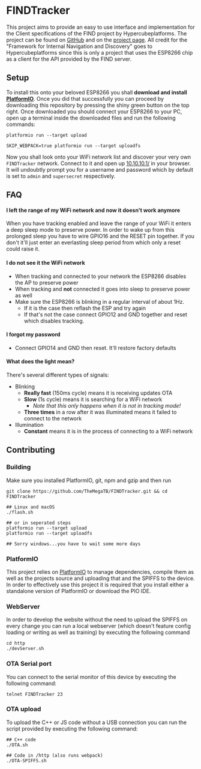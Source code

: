 # FINDTracker
This project aims to provide an easy to use interface and implementation for the
Client specifications of the FIND project by Hypercubeplatforms. The project
can be found on [GitHub](https://github.com/schollz/find) and
on the [project page](https://www.internalpositioning.com/). All credit for the
"Framework for Internal Navigation and Discovery" goes to Hypercubeplatforms since
this is only a project that uses the ESP8266 chip as a client for the API provided
by the FIND server.


## Setup
To install this onto your beloved ESP8266 you shall **download and install [PlatformIO](http://platformio.org/)**.
Once you did that successfully you can proceed by downloading this repository by pressing the shiny green button
on the top right. Once downloaded you should connect your ESP8266 to your PC, open up a terminal inside the
downloaded files and run the following commands:
```
platformio run --target upload

SKIP_WEBPACK=true platformio run --target uploadfs
```
Now you shall look onto your WiFi network list and discover your very own `FINDTracker` network. Connect to it
and open up [10.10.10.1/](http://10.10.10.1/) in your browser. It will undoubtly prompt you for a username and
password which by default is set to `admin` and `supersecret` respectively.

## FAQ
#### I left the range of my WiFi network and now it doesn't work anymore
When you have tracking enabled and leave the range of your WiFi it enters a deep sleep mode to preserve power.
In order to wake up from this prolonged sleep you have to wire GPIO16 and the RESET pin together. If you don't
it'll just enter an everlasting sleep period from which only a reset could raise it.
#### I do not see it the WiFi network
* When tracking and connected to your network the ESP8266 disables the AP to preserve power
* When tracking and **not** connected it goes into sleep to preserve power as well
* Make sure the ESP8266 is blinking in a regular interval of about 1Hz.
    * If it is the case then reflash the ESP and try again
    * If that's not the case connect GPIO12 and GND together and reset which disables tracking.
#### I forgot my password
* Connect GPIO14 and GND then reset. It'll restore factory defaults
#### What does the light mean?
There's several different types of signals:
* Blinking
    * **Really fast** (150ms cycle) means it is receiving updates OTA
    * **Slow** (1s cycle) means it is searching for a WiFi network
        * _Note that this only happens when it is not in tracking mode!_
    * **Three times** in a row after it was illuminated means it failed to connect to the network
* Illumination
    * **Constant** means it is in the process of connecting to a WiFi network

## Contributing
### Building
Make sure you installed PlatformIO, git, npm and gzip and then run
```
git clone https://github.com/TheMegaTB/FINDTracker.git && cd FINDTracker

## Linux and macOS
./flash.sh

## or in seperated steps
platformio run --target upload
platformio run --target uploadfs

## Sorry windows...you have to wait some more days
```

### PlatformIO
This project relies on [PlatformIO](http://platformio.org/) to manage dependencies,
compile them as well as the projects source and uploading that and the SPIFFS to
the device. In order to effectively use this project it is required that you
install either a standalone version of PlatformIO or download the PIO IDE.
### WebServer
In order to develop the website without the need to upload the SPIFFS on every
change you can run a local webserver (which doesn't feature config loading or writing as well as training)
by executing the following command
```
cd http
./devServer.sh
```

### OTA Serial port
You can connect to the serial monitor of this device by executing the following
command:
```
telnet FINDTracker 23
```

### OTA upload
To upload the C++ or JS code without a USB connection you can run the script provided
by executing the following command:
```
## C++ code
./OTA.sh

## Code in /http (also runs webpack)
./OTA-SPIFFS.sh
```
